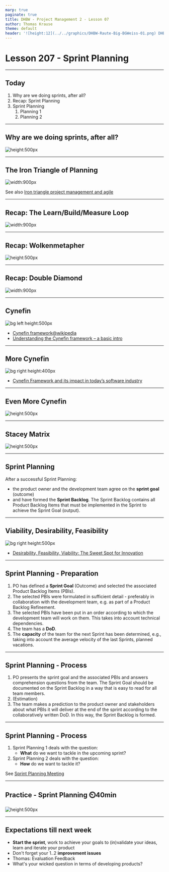 ```yaml
---
marp: true
paginate: true
title: DHBW - Project Management 2 - Lesson 07
author: Thomas Krause
theme: default
header: '![height:12](../../graphics/DHBW-Raute-Big-BGWeiss-01.png) DHBW - Project Management 2 - Lesson 07'
---
```

<!-- markdownlint-disable MD025 MD045 MD012 MD024 MD026 -->

# Lesson 207 - Sprint Planning

---

## Today

1. Why are we doing sprints, after all?
1. Recap: Sprint Planning
1. Sprint Planning
   1. Planning 1
   2. Planning 2

---

## Why are we doing sprints, after all?

![height:500px](<graphics/question mark.png>)

---

## The Iron Triangle of Planning

![width:900px](graphics/iron-triangle.drawio.svg)

See also [Iron triangle project management and agile](https://www.atlassian.com/agile/agile-at-scale/agile-iron-triangle)

---

## Recap: The Learn/Build/Measure Loop

![width:900px](<../lesson 203 - sprint planning/graphics/measure-build-learn.drawio.svg>)

---

## Recap: Wolkenmetapher

![height:500px](<../lesson-01 - orientation/slides/graphics/mdl_wolkenmetapher.png>)

<!--
_footer: 'Source: [Wolkenmetapher, Bernd Oestereich, Claudia Schröder](https://kollegiale-fuehrung.de/download-material/?download=32d2a638b7c48255b367075daafb22fd)'
-->


---

## Recap: Double Diamond

![width:900px](<../lesson 203 - sprint planning/graphics/problem-space solution-space.png>)

---

## Cynefin

![bg left height:500px](<graphics/cynefin original.png>)

* [Cynefin framework@wikipedia](https://en.wikipedia.org/wiki/Cynefin_framework)
* [Understanding the Cynefin framework – a basic intro](https://www.everydaykanban.com/2013/09/29/understanding-the-cynefin-framework/)

---

## More Cynefin

![bg right height:400px](<graphics/cynefin transition.png>)

* [Cynefin Framework and its impact in today’s software industry](https://5u3it.medium.com/cynefin-framework-and-its-impact-in-todays-software-industry-d64caa50f407)

---

## Even More Cynefin

![height:500px](<graphics/cynefin comic.png>)

<!--
_footer: 'Source: [Cynefin - can Vige make sense in different domain?](https://www.vige.se/blog/2020/6/20/cynefinvige)'
-->

---

## Stacey Matrix

![height:500px](<graphics/stacey matrix.png>)

<!--
_footer: 'Source: [Contextless Scrum: A Principles or Rules Driven Framework?](https://www.scrum.org/resources/blog/contextless-scrum-principles-or-rules-driven-framework)'
-->

---

## Sprint Planning

After a successful Sprint Planning:

* the product owner and the development team agree on the **sprint goal** (outcome)
* and have formed the **Sprint Backlog**. The Sprint Backlog contains all Product Backlog Items that must be implemented in the Sprint to achieve the Sprint Goal (output).

---

## Viability, Desirability, Feasibility

![bg right height:500px](<graphics/viability desirability feasibility.drawio.svg>)

* [Desirability, Feasibility, Viability: The Sweet Spot for Innovation](https://medium.com/innovation-sweet-spot/desirability-feasibility-viability-the-sweet-spot-for-innovation-d7946de2183c)

---

## Sprint Planning - Preparation

1. PO has defined a **Sprint Goal** (Outcome) and selected the associated Product Backlog Items (PBIs).
2. The selected PBIs were formulated in sufficient detail - preferably in collaboration with the development team, e.g. as part of a Product Backlog Refinement.
3. The selected PBIs have been put in an order according to which the development team will work on them. This takes into account technical dependencies.
4. The team has a **DoD**.
5. The **capacity** of the team for the next Sprint has been determined, e.g., taking into account the average velocity of the last Sprints, planned vacations.

---

## Sprint Planning - Process

1. PO presents the sprint goal and the associated PBIs and answers comprehension questions from the team. The Sprint Goal should be documented on the Sprint Backlog in a way that is easy to read for all team members.
2. (Estimation)
3. The team makes a prediction to the product owner and stakeholders about what PBIs it will deliver at the end of the sprint according to the collaboratively written DoD. In this way, the Sprint Backlog is formed.

---

## Sprint Planning - Process

1. Sprint Planning 1 deals with the question:
    * **What** do we want to tackle in the upcoming sprint?
2. Sprint Planning 2 deals with the question:
    * **How** do we want to tackle it?

See [Sprint Planning Meeting](https://www.agile-academy.com/en/scrum-master/sprint-planning-meeting/)

---
<!-- _backgroundColor: lightblue -->

## Practice - Sprint Planning ⏲️40min

![height:500px](graphics/scrum.png)

---

## Expectations till next week

* **Start the sprint**, work to achieve your goals to (in)validate your ideas, learn and iterate your product
* Don't forget your 1..2 **improvement issues**
* Thomas: Evaluation Feedback
* What's your wicked question in terms of developing products?

